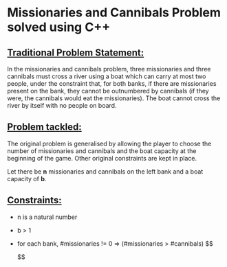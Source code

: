 # Missionaries and Cannibals Problem solved using C++

## <u> Traditional Problem Statement:</u>

In the missionaries and cannibals problem, three missionaries and three cannibals must cross a river using a boat which can carry at most two people, under the constraint that, for both banks, if there are missionaries present on the bank, they cannot be outnumbered by cannibals (if they were, the cannibals would eat the missionaries). The boat cannot cross the river by itself with no people on board.



## <u>Problem tackled:</u>

The original problem is generalised by allowing the player to choose the number of missionaries and cannibals and the boat capacity at the beginning of the game. Other original constraints are kept in place.

Let there be **n** missionaries and cannibals on the left bank and a boat capacity of **b**. 

## <u>Constraints:</u>

-  n is a natural number

- b > 1

- for each bank, #missionaries != 0 => (#missionaries > #cannibals) 
  $$
  
  $$
  

  

  

